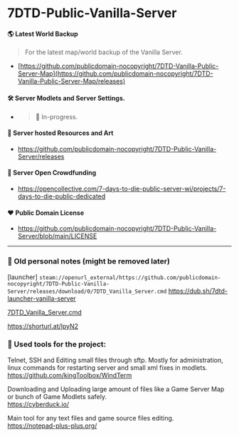 # 7DTD-Public-Vanilla-Server

#### 🌎 Latest World Backup
> For the latest map/world backup of the Vanilla Server.

* [https://github.com/publicdomain-nocopyright/7DTD-Vanilla-Public-Server-Map](https://github.com/publicdomain-nocopyright/7DTD-Vanilla-Public-Server-Map/releases)  

#### 🛠️ Server Modlets and Server Settings.
* > 🚧 In-progress.

#### 🎨 Server hosted Resources and Art
* https://github.com/publicdomain-nocopyright/7DTD-Public-Vanilla-Server/releases

#### 👤 Server Open Crowdfunding
* https://opencollective.com/7-days-to-die-public-server-wi/projects/7-days-to-die-public-dedicated

#### ❤️ Public Domain License
* https://github.com/publicdomain-nocopyright/7DTD-Public-Vanilla-Server/blob/main/LICENSE

---

### 📝 Old personal notes (might be removed later)
[launcher]
`steam://openurl_external/https://github.com/publicdomain-nocopyright/7DTD-Public-Vanilla-Server/releases/download/0/7DTD_Vanilla_Server.cmd`
https://dub.sh/7dtd-launcher-vanilla-server

[7DTD_Vanilla_Server.cmd](https://github.com/publicdomain-nocopyright/7DTD-Public-Vanilla-Server/releases/download/0/7DTD_Vanilla_Server.cmd)

https://shorturl.at/lpyN2

### 💼 Used tools for the project:   
Telnet, SSH and Editing small files through sftp. Mostly for administration, linux commands for restarting server and small xml fixes in modlets. 
https://github.com/kingToolbox/WindTerm

Downloading and Uploading large amount of files like a Game Server Map or bunch of Game Modlets safely.  
https://cyberduck.io/

Main tool for any text files and game source files editing.  
https://notepad-plus-plus.org/
